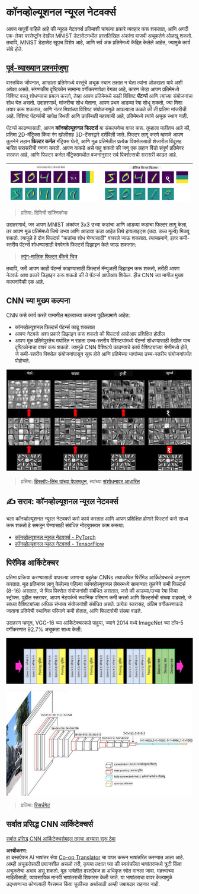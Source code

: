 <!--
CO_OP_TRANSLATOR_METADATA:
{
  "original_hash": "088837b42b7d99198bf62db8a42411e0",
  "translation_date": "2025-08-26T09:28:18+00:00",
  "source_file": "lessons/4-ComputerVision/07-ConvNets/README.md",
  "language_code": "mr"
}
-->
# कॉनव्होल्यूशनल न्यूरल नेटवर्क्स

आपण यापूर्वी पाहिले आहे की न्यूरल नेटवर्क्स प्रतिमांशी चांगल्या प्रकारे व्यवहार करू शकतात, आणि अगदी एक-लेयर परसेप्ट्रॉन देखील MNIST डेटासेटमधील हस्तलिखित अंकांना वाजवी अचूकतेने ओळखू शकतो. तथापि, MNIST डेटासेट खूपच विशेष आहे, आणि सर्व अंक प्रतिमेमध्ये केंद्रित केलेले आहेत, ज्यामुळे कार्य सोपे होते.

## [पूर्व-व्याख्यान प्रश्नमंजुषा](https://red-field-0a6ddfd03.1.azurestaticapps.net/quiz/107)

वास्तविक जीवनात, आम्हाला प्रतिमेमध्ये वस्तूंचे अचूक स्थान लक्षात न घेता त्यांना ओळखता यावे अशी अपेक्षा असते. संगणकीय दृष्टिकोन सामान्य वर्गीकरणापेक्षा वेगळा आहे, कारण जेव्हा आपण प्रतिमेमध्ये विशिष्ट वस्तू शोधण्याचा प्रयत्न करतो, तेव्हा आपण प्रतिमेमध्ये काही विशिष्ट **पॅटर्न्स** आणि त्यांच्या संयोजनांचा शोध घेत असतो. उदाहरणार्थ, मांजरीचा शोध घेताना, आपण प्रथम आडव्या रेषा शोधू शकतो, ज्या मिशा तयार करू शकतात, आणि नंतर मिशांच्या विशिष्ट संयोजनामुळे आपल्याला कळते की ती प्रतिमा मांजरीची आहे. विशिष्ट पॅटर्न्सची सापेक्ष स्थिती आणि उपस्थिती महत्त्वाची आहे, प्रतिमेमध्ये त्यांचे अचूक स्थान नाही.

पॅटर्न्स काढण्यासाठी, आपण **कॉनव्होल्यूशनल फिल्टर्स** या संकल्पनेचा वापर करू. तुम्हाला माहीतच आहे की, प्रतिमा 2D-मॅट्रिक्स किंवा रंग खोलीसह 3D-टेंसरद्वारे दर्शविली जाते. फिल्टर लागू करणे म्हणजे आपण तुलनेने लहान **फिल्टर कर्नल** मॅट्रिक्स घेतो, आणि मूळ प्रतिमेतील प्रत्येक पिक्सेलसाठी शेजारील बिंदूंसह भारित सरासरीची गणना करतो. आपण याकडे असे पाहू शकतो की जणू एक लहान विंडो संपूर्ण प्रतिमेवर सरकत आहे, आणि फिल्टर कर्नल मॅट्रिक्समधील वजनांनुसार सर्व पिक्सेल्सची सरासरी काढत आहे.

![उभ्या कडांचा फिल्टर](../../../../../translated_images/filter-vert.b7148390ca0bc356ddc7e55555d2481819c1e86ddde9dce4db5e71a69d6f887f.mr.png) | ![आडव्या कडांचा फिल्टर](../../../../../translated_images/filter-horiz.59b80ed4feb946efbe201a7fe3ca95abb3364e266e6fd90820cb893b4d3a6dda.mr.png)
----|----

> प्रतिमा: दिमित्री सॉश्निकोव्ह

उदाहरणार्थ, जर आपण MNIST अंकांवर 3x3 उभ्या कडांचा आणि आडव्या कडांचा फिल्टर लागू केला, तर आपण मूळ प्रतिमेमध्ये जिथे उभ्या आणि आडव्या कडा आहेत तिथे हायलाइट्स (उदा. उच्च मूल्ये) मिळवू शकतो. त्यामुळे हे दोन फिल्टर्स "कडांचा शोध घेण्यासाठी" वापरले जाऊ शकतात. त्याचप्रमाणे, इतर कमी-स्तरीय पॅटर्न्स शोधण्यासाठी वेगवेगळे फिल्टर्स डिझाइन केले जाऊ शकतात:

> [ल्यूंग-मालिक फिल्टर बँकेचे चित्र](https://www.robots.ox.ac.uk/~vgg/research/texclass/filters.html)

तथापि, जरी आपण काही पॅटर्न्स काढण्यासाठी फिल्टर्स मॅन्युअली डिझाइन करू शकतो, तरीही आपण नेटवर्क अशा प्रकारे डिझाइन करू शकतो की ते पॅटर्न्स आपोआप शिकेल. हीच CNN च्या मागील मुख्य कल्पनांपैकी एक आहे.

## CNN च्या मुख्य कल्पना

CNN कसे कार्य करते यामागील महत्त्वाच्या कल्पना पुढीलप्रमाणे आहेत:

* कॉनव्होल्यूशनल फिल्टर्स पॅटर्न्स काढू शकतात
* आपण नेटवर्क अशा प्रकारे डिझाइन करू शकतो की फिल्टर्स आपोआप प्रशिक्षित होतील
* आपण मूळ प्रतिमेपुरतेच मर्यादित न राहता उच्च-स्तरीय वैशिष्ट्यांमध्ये पॅटर्न्स शोधण्यासाठी देखील याच दृष्टिकोनाचा वापर करू शकतो. त्यामुळे CNN वैशिष्ट्ये काढण्याचे कार्य वैशिष्ट्यांच्या श्रेणीमध्ये होते, जे कमी-स्तरीय पिक्सेल संयोजनांपासून सुरू होते आणि प्रतिमेच्या भागांच्या उच्च-स्तरीय संयोजनांपर्यंत पोहोचते.

![वैशिष्ट्ये काढण्याची श्रेणी](../../../../../translated_images/FeatureExtractionCNN.d9b456cbdae7cb643fde3032b81b2940e3cf8be842e29afac3f482725ba7f95c.mr.png)

> प्रतिमा: [हिस्लॉप-लिंच यांच्या पेपरमधून](https://www.semanticscholar.org/paper/Computer-vision-based-pedestrian-trajectory-Hislop-Lynch/26e6f74853fc9bbb7487b06dc2cf095d36c9021d), त्यांच्या [संशोधनावर आधारित](https://dl.acm.org/doi/abs/10.1145/1553374.1553453)

## ✍️ सराव: कॉनव्होल्यूशनल न्यूरल नेटवर्क्स

चला कॉनव्होल्यूशनल न्यूरल नेटवर्क्स कसे कार्य करतात आणि आपण प्रशिक्षित होणारे फिल्टर्स कसे साध्य करू शकतो हे समजून घेण्यासाठी संबंधित नोटबुक्सवर काम करूया:

* [कॉनव्होल्यूशनल न्यूरल नेटवर्क्स - PyTorch](../../../../../lessons/4-ComputerVision/07-ConvNets/ConvNetsPyTorch.ipynb)
* [कॉनव्होल्यूशनल न्यूरल नेटवर्क्स - TensorFlow](../../../../../lessons/4-ComputerVision/07-ConvNets/ConvNetsTF.ipynb)

## पिरॅमिड आर्किटेक्चर

प्रतिमा प्रक्रिया करण्यासाठी वापरल्या जाणाऱ्या बहुतेक CNNs तथाकथित पिरॅमिड आर्किटेक्चरचे अनुसरण करतात. मूळ प्रतिमांवर लागू केलेल्या पहिल्या कॉनव्होल्यूशनल लेयरमध्ये सामान्यतः तुलनेने कमी फिल्टर्स (8-16) असतात, जे भिन्न पिक्सेल संयोजनांशी संबंधित असतात, जसे की आडव्या/उभ्या रेषा किंवा स्ट्रोक्स. पुढील स्तरावर, आपण नेटवर्कचे स्थानिक परिमाण कमी करतो आणि फिल्टर्सची संख्या वाढवतो, जे साध्या वैशिष्ट्यांच्या अधिक संभाव्य संयोजनांशी संबंधित असते. प्रत्येक स्तरासह, अंतिम वर्गीकरणाकडे जाताना प्रतिमेची स्थानिक परिमाणे कमी होतात, आणि फिल्टर्सची संख्या वाढते.

उदाहरण म्हणून, VGG-16 च्या आर्किटेक्चरकडे पाहूया, ज्याने 2014 मध्ये ImageNet च्या टॉप-5 वर्गीकरणात 92.7% अचूकता साध्य केली:

![ImageNet स्तर](../../../../../translated_images/vgg-16-arch1.d901a5583b3a51baeaab3e768567d921e5d54befa46e1e642616c5458c934028.mr.jpg)

![ImageNet पिरॅमिड](../../../../../translated_images/vgg-16-arch.64ff2137f50dd49fdaa786e3f3a975b3f22615efd13efb19c5d22f12e01451a1.mr.jpg)

> प्रतिमा: [रिसर्चगेट](https://www.researchgate.net/figure/Vgg16-model-structure-To-get-the-VGG-NIN-model-we-replace-the-2-nd-4-th-6-th-7-th_fig2_335194493)

## सर्वात प्रसिद्ध CNN आर्किटेक्चर्स

[सर्वात प्रसिद्ध CNN आर्किटेक्चर्सबद्दल तुमचा अभ्यास सुरू ठेवा](CNN_Architectures.md)

**अस्वीकरण**:  
हा दस्तऐवज AI भाषांतर सेवा [Co-op Translator](https://github.com/Azure/co-op-translator) चा वापर करून भाषांतरित करण्यात आला आहे. आम्ही अचूकतेसाठी प्रयत्नशील असलो तरी, कृपया लक्षात घ्या की स्वयंचलित भाषांतरांमध्ये त्रुटी किंवा अचूकतेचा अभाव असू शकतो. मूळ भाषेतील दस्तऐवज हा अधिकृत स्रोत मानला जावा. महत्त्वाच्या माहितीसाठी, व्यावसायिक मानवी भाषांतराची शिफारस केली जाते. या भाषांतराचा वापर केल्यामुळे उद्भवणाऱ्या कोणत्याही गैरसमज किंवा चुकीच्या अर्थासाठी आम्ही जबाबदार राहणार नाही.